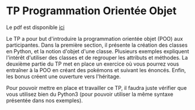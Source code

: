 # TP Programmation Orientée Objet

Le pdf est disponible
[ici](https://github.com/prologin/gcc-resources/blob/gh-pages/04_objet.pdf)

Le TP a pour but d'introduire la programmation orientée objet (POO) aux
participantes. Dans la première section, il présente la création des classes en
Python, et la notion d'objet d'une classe. Plusieurs exemples expliquent
l'intérêt d'utiliser des classes et de regrouper les attributs et méthodes.  La
deuxième partie du TP met en place un exercice où vous pourrez vous entraîner à
la POO en créant des pokémons et suivant les énoncés. Enfin, les bonus créent
une ouverture vers l'héritage.

Pour pouvoir mettre en place et travailler ce TP, il faudra juste vérifier que
vous utilisez bien du Python3 (pour pouvoir utiliser la même syntaxe présentée
dans nos exemples).
